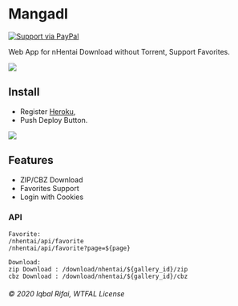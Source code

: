 # Mangadl

[![Support via PayPal](https://img.shields.io/badge/Donate-PayPal-green.svg)](https://www.paypal.me/iqbalrifai/)

Web App for nHentai Download without Torrent, Support Favorites.

[![](https://cdn.discordapp.com/attachments/703998465868300427/741864376989908992/unknown.png)]()

## Install
- Register [Heroku](https://dashboard.heroku.com/), 
- Push Deploy Button.  

[![](https://www.herokucdn.com/deploy/button.png)](https://heroku.com/deploy?template=https://github.com/moedevel/mangadl)

## Features
- ZIP/CBZ Download
- Favorites Support
- Login with Cookies

### API
```
Favorite:
/nhentai/api/favorite
/nhentai/api/favorite?page=${page}

Download:
zip Download : /download/nhentai/${gallery_id}/zip
cbz Download : /download/nhentai/${gallery_id}/cbz
```

###### © 2020 Iqbal Rifai, WTFAL License

